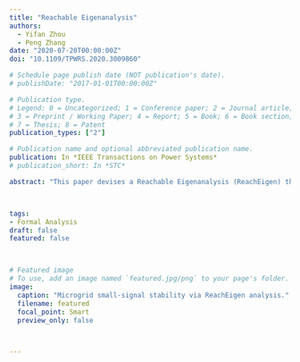 ```yaml
---
title: "Reachable Eigenanalysis"
authors:
  - Yifan Zhou
  - Peng Zhang
date: "2020-07-20T00:00:00Z"
doi: "10.1109/TPWRS.2020.3009860"

# Schedule page publish date (NOT publication's date).
# publishDate: "2017-01-01T00:00:00Z"

# Publication type.
# Legend: 0 = Uncategorized; 1 = Conference paper; 2 = Journal article;
# 3 = Preprint / Working Paper; 4 = Report; 5 = Book; 6 = Book section;
# 7 = Thesis; 8 = Patent
publication_types: ["2"]

# Publication name and optional abbreviated publication name.
publication: In *IEEE Transactions on Power Systems*
# publication_short: In *STC*

abstract: "This paper devises a Reachable Eigenanalysis (ReachEigen) theory as a formal method to analyze uncertain eigenvalues in power systems. ReachEigen computes the set of the possible spectra, taking into account the changes of both the system operating points and the characteristic equations caused by uncertainties. The innovation of ReachEigen lies in: 1) a Newton-iteration-based eigensolver which tractably tackles the “random walk” of steady-state operating points and delineates the propagation of uncertainty effects in the system eigenvalues; and 2) a reachability method established on the Netwon's eigensolver, which bounds the set of uncertain eigenvalues through a single calculation and thus is immune to the combinatorial explosion issue under a large number of uncertain factors. Case studies on a networked microgrid verifies the efficiency of ReachEigen and its superiority over existing methods. The efficacy of ReachEigen of providing early warning information for small-signal stability under uncertainties is also illustrated."



tags:
- Formal Analysis
draft: false
featured: false



# Featured image
# To use, add an image named `featured.jpg/png` to your page's folder. 
image:
  caption: "Microgrid small-signal stability via ReachEigen analysis."
  filename: featured
  focal_point: Smart
  preview_only: false



---
```



